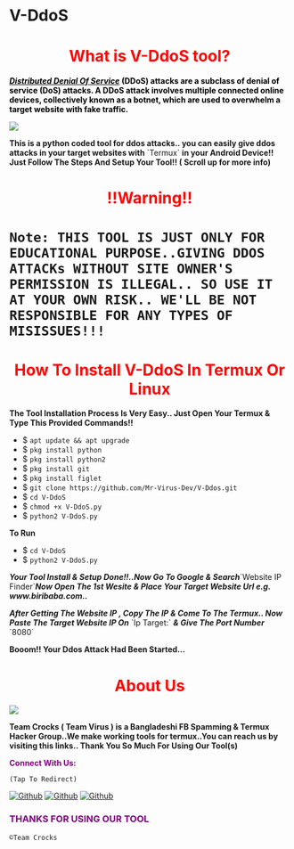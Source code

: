 # V-DdoS<h1 style="color:red" align="center">What is V-DdoS tool?</h1>
<div>
<p style="color:black"><b><i><u>Distributed Denial Of Service</u></i> (DDoS) attacks are a subclass of denial of service (DoS) attacks. A DDoS attack involves multiple connected online devices, collectively known as a botnet, which are used to overwhelm a target website with fake traffic.</b></p>
<img src="https://cdn.discordapp.com/attachments/870740780938047520/870740893093724240/20210731_005139.jpg">
<p style="color:80% black"><b>This is a python coded tool for ddos attacks.. you can easily give ddos attacks in your target websites with</b> `Termux` <b>in your Android Device!! Just Follow The Steps And Setup Your Tool!! ( Scroll up for more info) </b> 
<br>
<h1 align="center" style="color:red">!!Warning!! <h1>

`Note: THIS TOOL IS JUST ONLY FOR EDUCATIONAL PURPOSE..GIVING DDOS ATTACKs WITHOUT SITE OWNER'S PERMISSION IS ILLEGAL.. SO USE IT AT YOUR OWN RISK.. WE'LL BE NOT RESPONSIBLE FOR ANY TYPES OF MISISSUES!!!`

<h1 style="color:red" align="center"> How To Install V-DdoS In Termux Or Linux</h1>

<p><b>The Tool Installation Process Is Very Easy.. Just Open Your Termux & Type This Provided Commands!!</b></p>

- $ `apt update && apt upgrade`
- $ `pkg install python`
- $ `pkg install python2`
- $ `pkg install git`
- $ `pkg install figlet`
- $ `git clone https://github.com/Mr-Virus-Dev/V-Ddos.git`
- $ `cd V-DdoS`
- $ `chmod +x V-DdoS.py`
- $ `python2 V-DdoS.py`

<p><b>To Run</b></p>

- $ `cd V-DdoS`
- $ `python2 V-DdoS.py`

<p><b><i> Your Tool Install & Setup Done!!..Now Go To Google & Search</i></b>`Website IP Finder`<b><i>Now  Open The 1st Wesite & Place Your Target Website Url e.g. www.biribaba.com..</b></i></p>

<p><b><i>After Getting The Website IP , Copy The IP & Come To The Termux.. Now Paste The Target Website IP On</b></i> `Ip Target:` <b><i>& Give The Port Number</b></i> `8080` </p>

<p><b> Booom!! Your Ddos Attack Had Been Started...</b> </p>
<div>
<h1 style="color:red" align="center"> About Us </h1>

<img src="https://cdn.discordapp.com/attachments/870740780938047520/871007159150837820/20210610_164346.jpg">

<p><b>Team Crocks ( Team Virus ) is a Bangladeshi FB Spamming & Termux Hacker Group..We make working tools for termux..You can reach us by visiting this links.. Thank You So Much For Using Our Tool(s)</b></p>

<p style="color:purple"><b>Connect With Us:</b></p>

``(Tap To Redirect)``

[![Github](https://img.shields.io/discord/OurServer)](https://facebook.com/groups/mohinhossen)
[![Github](https://img.shields.io/badge/Facebook-FBPAGE-blue?style=for-the-badge&logo=facebook)](https://facebook.com/TeamVirusOfficial)
[![Github](https://img.shields.io/badge/TELEGRAM-TgGroup-orange?style=for-the-badge&logo=telegram)](https://t.me/Crackerspace)

<h3 style="color:purple"> THANKS FOR USING OUR TOOL </h3>

``©Team Crocks``


